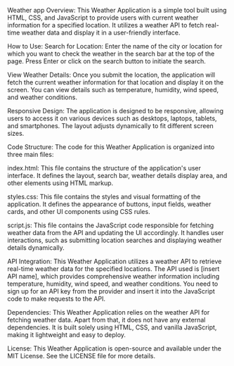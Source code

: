 Weather app
Overview:
This Weather Application is a simple tool built using HTML, CSS, and JavaScript to provide users with current weather information for a specified location. It utilizes a weather API to fetch real-time weather data and display it in a user-friendly interface.

How to Use:
Search for Location: Enter the name of the city or location for which you want to check the weather in the search bar at the top of the page. Press Enter or click on the search button to initiate the search.

View Weather Details: Once you submit the location, the application will fetch the current weather information for that location and display it on the screen. You can view details such as temperature, humidity, wind speed, and weather conditions.

Responsive Design: The application is designed to be responsive, allowing users to access it on various devices such as desktops, laptops, tablets, and smartphones. The layout adjusts dynamically to fit different screen sizes.

Code Structure:
The code for this Weather Application is organized into three main files:

index.html: This file contains the structure of the application's user interface. It defines the layout, search bar, weather details display area, and other elements using HTML markup.

styles.css: This file contains the styles and visual formatting of the application. It defines the appearance of buttons, input fields, weather cards, and other UI components using CSS rules.

script.js: This file contains the JavaScript code responsible for fetching weather data from the API and updating the UI accordingly. It handles user interactions, such as submitting location searches and displaying weather details dynamically.

API Integration:
This Weather Application utilizes a weather API to retrieve real-time weather data for the specified locations. The API used is [insert API name], which provides comprehensive weather information including temperature, humidity, wind speed, and weather conditions. You need to sign up for an API key from the provider and insert it into the JavaScript code to make requests to the API.

Dependencies:
This Weather Application relies on the weather API for fetching weather data. Apart from that, it does not have any external dependencies. It is built solely using HTML, CSS, and vanilla JavaScript, making it lightweight and easy to deploy.


License:
This Weather Application is open-source and available under the MIT License. See the LICENSE file for more details.
